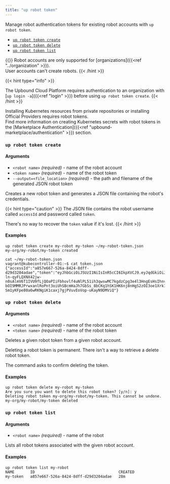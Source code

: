 ```yaml
---
title: "up robot token"
---
```

Manage robot authentication tokens for existing robot accounts with `up robot token`.

- [`up robot token create`](#up-robot-token-create)
- [`up robot token delete`](#up-robot-token-delete)
- [`up robot token list`](#up-robot-token-list)

{{<hint type="important" >}}
Robot accounts are only supported for [organizations]({{<ref "../organization" >}}).  
User accounts can't create robots.
{{< /hint >}}

<!-- vale gitlab.SubstitutionWarning = NO-->
<!-- don't flag an error on shortcode information argument -->
{{< hint type="info" >}}
<!-- vale gitlab.SubstitutionWarning = YES-->
The Upbound Cloud Platform requires authentication to an organization with [`up login -a`]({{<ref "login" >}}) before using `up robot token create`.
{{< /hint >}}

Installing Kubernetes resources from private repositories or installing Official Providers requires robot tokens.  
Find more information on creating Kubernetes secrets with robot tokens in the [Marketplace Authentication]({{<ref "upbound-marketplace/authentication" >}}) section.

### `up robot token create`

<!-- omit in toc -->
#### Arguments
* `<robot name>` _(required)_ - name of the robot account
* `<token name>` _(required)_ - name of the robot token
* `--output=<file_location>` _(required)_ - the path and filename of the generated JSON robot token

Creates a new robot token and generates a JSON file containing the robot's credentials.

{{< hint type="caution" >}}
The JSON file contains the robot username called `accessId` and password called `token`.

There's no way to recover the `token` value if it's lost. 
{{< /hint >}}

<!-- omit in toc -->
#### Examples
```shell
up robot token create my-robot my-token ~/my-robot-token.json
my-org/my-robot/my-token created
```

```shell
cat ~/my-robot-token.json
vagrant@kubecontroller-01:~$ cat token.json
{"accessId":"a857e667-526a-8424-8dff-d29d3204adae","token":"eyJhbGciOiJSUzI1NiIsInR5cCI6IkpXVCJ9.eyJqdGkiOiJhODU3ZTY2Ny01MjZhLTQwNDItOGRlMy1kMjlkMzIwNGFkYWUiLCJzdWIiOiJyb2JvdHwzZjc2ZWVjNS1iN2UwLTRmNmUtYWVlYy04YWRiZWMyYzQ0YTYifQ.F00nFGsINl3wrRvI6YQd4AlwevdiZZZeiJFZXi7QxZ3pYEhDjeL0pLw-ln-qyFLQXNX42jw-n0sAlmV6T1IVU9fLjQOaPIiFbhovlf4uNlPL51ih3qwswMC7kgdzCpg3e4l3HngEsHsIhnv_5ipliJXx7Pk7eRfybDQyGM7nodbd5Zk-bOI9MMRJPrwxanlRoPnt3oiUhSBcmHaJh7GbSs_8bCKq1hSK1HK6nj8nHgS2zOI3oe1Xrk1SKnNw2wC_MpPDxpoW9xitMapjzhKdzdl5T3peIrsEW9z2i-Sm1yKFpe80a6wRKNgiK1caxj7gjPVuvEoVop-uKayN9DMViQ"}
```

### `up robot token delete`

<!-- omit in toc -->
#### Arguments
* `<robot name>` _(required)_ - name of the robot account
* `<token name>` _(required)_ - name of the robot token
  
Deletes a given robot token from a given robot account.

Deleting a robot token is permanent. There isn't a way to retrieve a delete robot token.

The command asks to confirm deleting the token.

<!-- omit in toc -->
#### Examples
```shell
up robot token delete my-robot my-token
Are you sure you want to delete this robot token? [y/n]: y
Deleting robot token my-org/my-robot/my-token. This cannot be undone.
my-org/my-robot/my-token deleted
```

### `up robot token list`

<!-- omit in toc -->
#### Arguments
* `<robot name>` _(required)_ - name of the robot

Lists all robot tokens associated with the given robot account.
  
<!-- omit in toc -->
#### Examples
```shell
up robot token list my-robot
NAME       ID                                     CREATED
my-token   a857e667-526a-8424-8dff-d29d3204adae   28m
```